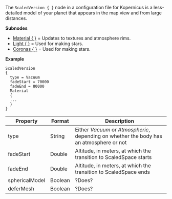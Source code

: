 The `ScaledVersion { }` node in a configuration file for Kopernicus is a less-detailed model of your planet that appears in the map view and from large distances.


**Subnodes**
* [Material { }](https://github.com/Kopernicus/Kopernicus/wiki/Material) = Updates to textures and atmosphere rims.
* [Light { }](https://github.com/BryceSchroeder/Kopernicus/wiki/Light) = Used for making stars.
* [Coronas { }](https://github.com/Kopernicus/Kopernicus/wiki/Coronas) = Used for making stars.

**Example**
```
ScaledVersion
{
  type = Vacuum
  fadeStart = 70000
  fadeEnd = 80000
  Material
  {
  ...
  }
}
```

|Property|Format|Description|
|--------|------|-----------|
|type|String|Either _Vacuum_ or _Atmospheric_, depending on whether the body has an atmosphere or not|
|fadeStart|Double|Altitude, in meters, at which the transition to ScaledSpace starts|
|fadeEnd|Double|Altitude, in meters, at which the transition to ScaledSpace ends|
|sphericalModel|Boolean|?Does?|
|deferMesh|Boolean|?Does?|
